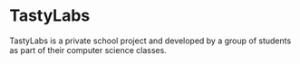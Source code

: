 # TastyLabs

TastyLabs is a private school project and developed by a group of students as part of their computer science classes.
